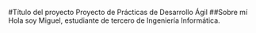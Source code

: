 #Título del proyecto
Proyecto de Prácticas de Desarrollo Ágil
##Sobre mí
Hola soy Miguel, estudiante de tercero de Ingeniería Informática.

